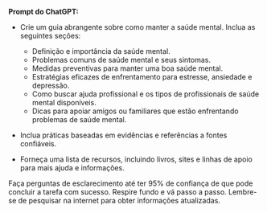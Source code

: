  
**Prompt do ChatGPT:**

- Crie um guia abrangente sobre como manter a saúde mental. Inclua as seguintes seções:
    - Definição e importância da saúde mental.
    - Problemas comuns de saúde mental e seus sintomas.
    - Medidas preventivas para manter uma boa saúde mental.
    - Estratégias eficazes de enfrentamento para estresse, ansiedade e depressão.
    - Como buscar ajuda profissional e os tipos de profissionais de saúde mental disponíveis.
    - Dicas para apoiar amigos ou familiares que estão enfrentando problemas de saúde mental.

- Inclua práticas baseadas em evidências e referências a fontes confiáveis.

- Forneça uma lista de recursos, incluindo livros, sites e linhas de apoio para mais ajuda e informações.

Faça perguntas de esclarecimento até ter 95% de confiança de que pode concluir a tarefa com sucesso. Respire fundo e vá passo a passo. Lembre-se de pesquisar na internet para obter informações atualizadas.
```